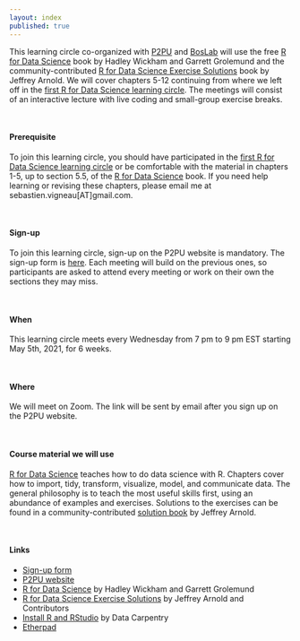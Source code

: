 ```yaml
---
layout: index
published: true
---
```


This learning circle co-organized with [P2PU](https://www.p2pu.org/en/) and [BosLab](https://www.boslab.org/) will use the free [R for Data Science](https://r4ds.had.co.nz/) book by Hadley Wickham and Garrett Grolemund  and the community-contributed [R for Data Science Exercise Solutions](https://jrnold.github.io/r4ds-exercise-solutions/index.html) book by Jeffrey Arnold. We will cover chapters 5-12 continuing from where we left off in the [first R for Data Science learning circle](https://svigneau.github.io/r4ds-lc-2021-03/). The meetings will consist of an interactive lecture with live coding and small-group exercise breaks.

<br>

#### Prerequisite

To join this learning circle, you should have participated in the [first R for Data Science learning circle](https://svigneau.github.io/r4ds-lc-2021-03/) or be comfortable with the material in chapters 1-5, up to section 5.5, of the [R for Data Science](https://r4ds.had.co.nz/) book. If you need help learning or revising these chapters, please email me at sebastien.vigneau[AT]gmail.com.

<br>

#### Sign-up

To join this learning circle, sign-up on the P2PU website is mandatory. The sign-up form is [here](https://learningcircles.p2pu.org/en/signup/online-1645/). Each meeting will build on the previous ones, so participants are asked to attend every meeting or work on their own the sections they may miss.

<br>

#### When

This learning circle meets every Wednesday from 7 pm to 9 pm EST starting May 5th, 2021, for 6 weeks.

<br>

#### Where

We will meet on Zoom. The link will be sent by email after you sign up on the P2PU website.

<br>

#### Course material we will use

[R for Data Science](https://r4ds.had.co.nz/) teaches how to do data science with R. Chapters cover how to import, tidy, transform, visualize, model, and communicate data. The general philosophy is to teach the most useful skills first, using an abundance of examples and exercises. Solutions to the exercises can be found in a community-contributed [solution book](https://jrnold.github.io/r4ds-exercise-solutions/) by Jeffrey Arnold.

<br>

#### Links

* [Sign-up form](https://learningcircles.p2pu.org/en/signup/online-1645/)
* [P2PU website](https://www.p2pu.org/en/)
* [R for Data Science](https://r4ds.had.co.nz/) by Hadley Wickham and Garrett Grolemund
* [R for Data Science Exercise Solutions](https://jrnold.github.io/r4ds-exercise-solutions/index.html) by Jeffrey Arnold and Contributors
* [Install R and RStudio](https://datacarpentry.org/R-ecology-lesson/#install-r-and-rstudio) by Data Carpentry
* [Etherpad](https://etherpad.p2pu.org/p/r4ds-lc-2021-05)
